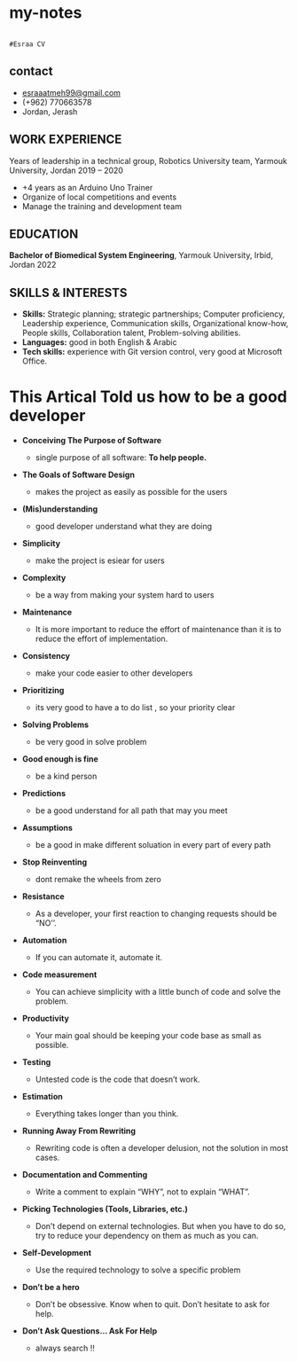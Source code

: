 # my-notes
                                                                                                                        #Esraa CV
## contact                                                 
* esraaatmeh99@gmail.com
* (+962) 770663578 
* Jordan, Jerash

## WORK EXPERIENCE

Years of leadership in a technical group, Robotics University team, Yarmouk University, Jordan                     2019 – 2020                                                                 
*	+4 years as an Arduino Uno Trainer  
*	Organize of local competitions and events
*	Manage the training and development team  


## EDUCATION
**Bachelor of Biomedical System Engineering**, Yarmouk University, Irbid, Jordan   	                2022

## SKILLS & INTERESTS
*	**Skills:** Strategic planning; strategic partnerships; Computer proficiency, Leadership experience, Communication skills, Organizational know-how, People skills, Collaboration talent, Problem-solving abilities.
*	**Languages:** good in both English & Arabic
*	**Tech skills:** experience with Git version control, very good at Microsoft Office.


# This Artical Told us how to be a good developer 
* **Conceiving The Purpose of Software**
    *  single purpose of all software: **To help people.**
* **The Goals of Software Design**
    * makes the project as easily as possible  for the users
* **(Mis)understanding**
    * good developer understand what they are doing
* **Simplicity**
    * make the project is esiear for users 
* **Complexity**
    * be a way from making your system hard to users 
* **Maintenance**
    * It is more important to reduce the effort of maintenance than it is to reduce the effort of implementation.
* **Consistency**
    * make your code easier to other developers 
* **Prioritizing**
    * its very good to have a to do list , so your priority clear
* **Solving Problems**
    * be very good in solve problem
* **Good enough is fine**
    * be a kind person 
* **Predictions**
    * be a good understand for all path that may you meet
* **Assumptions**
    * be a good in make different soluation in every part of every path
* **Stop Reinventing**
    * dont remake the wheels from zero
* **Resistance**
    * As a developer, your first reaction to changing requests should be “NO’’.

* **Automation**
     * If you can automate it, automate it.

* **Code measurement**
     * You can achieve simplicity with a little bunch of code and solve the problem.
* **Productivity**
    * Your main goal should be keeping your code base as small as possible.
* **Testing**
    * Untested code is the code that doesn’t work.

* **Estimation**
    * Everything takes longer than you think.
* **Running Away From Rewriting**
    * Rewriting code is often a developer delusion, not the solution in most cases.
* **Documentation and Commenting**
    * Write a comment to explain “WHY”, not to explain “WHAT”.

* **Picking Technologies (Tools, Libraries, etc.)**
     * Don’t depend on external technologies. But when you have to do so, try to reduce your dependency on them as much as you can.
* **Self-Development**
    * Use the required technology to solve a specific problem
* **Don’t be a hero**
    * Don’t be obsessive. Know when to quit. Don’t hesitate to ask for help.

* **Don’t Ask Questions… Ask For Help**
    * always search !!